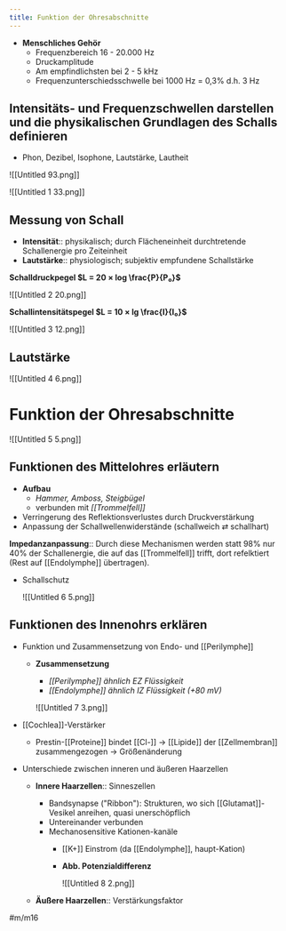 ```yaml
---
title: Funktion der Ohresabschnitte
---
```

- **Menschliches Gehör**
    - Frequenzbereich 16 - 20.000 Hz
    - Druckamplitude
    - Am empfindlichsten bei 2 - 5 kHz
    - Frequenzunterschiedsschwelle bei 1000 Hz = 0,3% d.h. 3 Hz

## Intensitäts- und Frequenzschwellen darstellen und die physikalischen Grundlagen des Schalls definieren

- Phon, Dezibel, Isophone, Lautstärke, Lautheit

![[Untitled 93.png]]

![[Untitled 1 33.png]]

## Messung von Schall

- **Intensität**:: physikalisch; durch Flächeneinheit durchtretende Schallenergie pro Zeiteinheit
- **Lautstärke**:: physiologisch; subjektiv empfundene Schallstärke

**Schalldruckpegel $L = 20 × log \frac{P}{P₀}$**

![[Untitled 2 20.png]]

**Schallintensitätspegel $L = 10 × lg \frac{I}{I₀}$**

![[Untitled 3 12.png]]

## Lautstärke

![[Untitled 4 6.png]]

# Funktion der Ohresabschnitte

![[Untitled 5 5.png]]

## Funktionen des Mittelohres erläutern

- **Aufbau**
    - *Hammer, Amboss, Steigbügel*
    - verbunden mit *[[Trommelfell]]*
- Verringerung des Reflektionsverlustes durch Druckverstärkung
- Anpassung der Schallwellenwiderstände (schallweich ⇄ schallhart)

**Impedanzanpassung**:: Durch diese Mechanismen werden statt 98% nur 40% der Schallenergie, die auf das [[Trommelfell]] trifft, dort refelktiert (Rest auf [[Endolymphe]] übertragen).

- Schallschutz

    ![[Untitled 6 5.png]]

## Funktionen des Innenohrs erklären

- Funktion und Zusammensetzung von Endo- und [[Perilymphe]]
    - **Zusammensetzung**
        - *[[Perilymphe]] ähnlich EZ Flüssigkeit*
        - *[[Endolymphe]] ähnlich IZ Flüssigkeit (+80 mV)*

        ![[Untitled 7 3.png]]

- [[Cochlea]]-Verstärker
    - Prestin-[[Proteine]] bindet [[Cl-]] → [[Lipide]] der [[Zellmembran]] zusammengezogen → Größenänderung
- Unterschiede zwischen inneren und äußeren Haarzellen
    - **Innere Haarzellen**:: Sinneszellen
        - Bandsynapse ("Ribbon"): Strukturen, wo sich [[Glutamat]]-Vesikel anreihen, quasi unerschöpflich
        - Untereinander verbunden
        - Mechanosensitive Kationen-kanäle
            - [[K+]] Einstrom (da [[Endolymphe]], haupt-Kation)
            - **Abb. Potenzialdifferenz**

                ![[Untitled 8 2.png]]

    - **Äußere Haarzellen**:: Verstärkungsfaktor

#m/m16